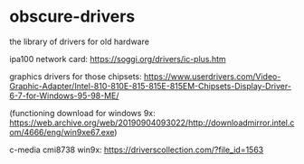 # obscure-drivers

the library of drivers for old hardware

ipa100 network card: https://soggi.org/drivers/ic-plus.htm

graphics drivers for those chipsets: https://www.userdrivers.com/Video-Graphic-Adapter/Intel-810-810E-815-815E-815EM-Chipsets-Display-Driver-6-7-for-Windows-95-98-ME/

(functioning download for windows 9x: https://web.archive.org/web/20190904093022/http://downloadmirror.intel.com/4666/eng/win9xe67.exe)

c-media cmi8738 win9x: https://driverscollection.com/?file_id=1563
